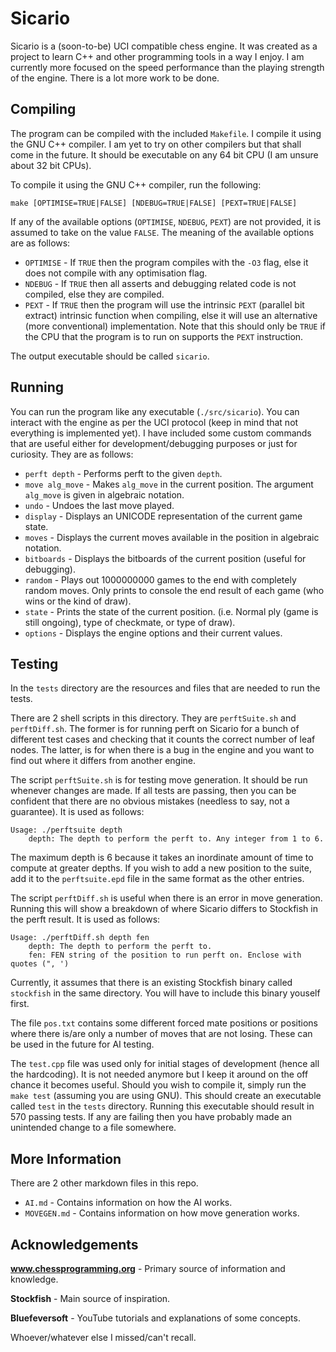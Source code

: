 # <strong>Sicario</strong>

Sicario is a (soon-to-be) UCI compatible chess engine. It was created as a project to learn C++ and other programming
tools in a way I enjoy. I am currently more focused on the speed performance than the playing strength of the engine.
There is a lot more work to be done.

## Compiling

The program can be compiled with the included <code>Makefile</code>. I compile it using the GNU C++ compiler. I am yet
to try on other compilers but that shall come in the future. It should be executable on any 64 bit CPU (I am unsure
about 32 bit CPUs).

To compile it using the GNU C++ compiler, run the following:

```
make [OPTIMISE=TRUE|FALSE] [NDEBUG=TRUE|FALSE] [PEXT=TRUE|FALSE]
```

If any of the available options (<code>OPTIMISE</code>, <code>NDEBUG</code>, <code>PEXT</code>) are not provided, it is
assumed to take on the value <code>FALSE</code>. The meaning of the available options are as follows:

<ul>
	<li>
		<code>OPTIMISE</code> - If <code>TRUE</code> then the program compiles with the <code>-O3</code> flag, else it
		does not compile with any optimisation flag.</br>
	</li>
	<li>
		<code>NDEBUG</code> - If <code>TRUE</code> then all asserts and debugging related code is not compiled, else
		they are compiled. </br>
	</li>
	<li>
		<code>PEXT</code> - If <code>TRUE</code> then the program will use the intrinsic <code>PEXT</code> (parallel
		bit extract) intrinsic function when compiling, else it will use an alternative (more conventional)
		implementation. Note that this should only be <code>TRUE</code> if the CPU that the program is to run on
		supports the <code>PEXT</code> instruction.</br>
	</li>
</ul>

The output executable should be called <code>sicario</code>.

## Running

You can run the program like any executable (<code>./src/sicario</code>). You can interact with the engine as per the
UCI protocol (keep in mind that not everything is implemented yet). I have included some custom commands that are useful
either for development/debugging purposes or just for curiosity. They are as follows:

<ul>
	<li><code>perft depth</code> - Performs perft to the given <code>depth</code>.</li>
	<li>
		<code>move alg_move</code> - Makes <code>alg_move</code> in the current position. The argument
		<code>alg_move</code> is given in algebraic notation.
	</li>
	<li><code>undo</code> - Undoes the last move played.</li>
	<li><code>display</code> - Displays an UNICODE representation of the current game state.</li>
	<li><code>moves</code> - Displays the current moves available in the position in algebraic notation.</li>
	<li><code>bitboards</code> - Displays the bitboards of the current position (useful for debugging).</li>
	<li>
		<code>random</code> - Plays out 1000000000 games to the end with completely random moves. Only prints to console
		the end result of each game (who wins or the kind of draw).
	</li>
	<li>
		<code>state</code> - Prints the state of the current position. (i.e. Normal ply (game is still ongoing), type of
		checkmate, or type of draw).
	</li>
	<li><code>options</code> - Displays the engine options and their current values.</li>
</ul>

## Testing

In the <code>tests</code> directory are the resources and files that are needed to run the tests.

There are 2 shell scripts in this directory. They are <code>perftSuite.sh</code> and <code>perftDiff.sh</code>. The
former is for running perft on Sicario for a bunch of different test cases and checking that it counts the correct
number of leaf nodes. The latter, is for when there is a bug in the engine and you want to find out where it differs
from another engine.

The script <code>perftSuite.sh</code> is for testing move generation. It should be run whenever changes are made. If all
tests are passing, then you can be confident that there are no obvious mistakes (needless to say, not a guarantee). It
is used as follows:

```
Usage: ./perftsuite depth
    depth: The depth to perform the perft to. Any integer from 1 to 6.
```

The maximum depth is 6 because it takes an inordinate amount of time to compute at greater depths. If you wish to add a
new position to the suite, add it to the <code>perftsuite.epd</code> file in the same format as the other entries.

The script <code>perftDiff.sh</code> is useful when there is an error in move generation. Running this will show a
breakdown of where Sicario differs to Stockfish in the perft result. It is used as follows:

```
Usage: ./perftDiff.sh depth fen
    depth: The depth to perform the perft to.
    fen: FEN string of the position to run perft on. Enclose with quotes (", ')
```

Currently, it assumes that there is an existing Stockfish binary called <code>stockfish</code> in the same
directory. You will have to include this binary youself first.

The file <code>pos.txt</code> contains some different forced mate positions or positions where there is/are only a
number of moves that are not losing. These can be used in the future for AI testing.

The <code>test.cpp</code> file was used only for initial stages of development (hence all the hardcoding). It is not
needed anymore but I keep it around on the off chance it becomes useful. Should you wish to compile it, simply run the
<code>make test</code> (assuming you are using GNU). This should create an executable called <code>test</code> in the
<code>tests</code> directory. Running this executable should result in 570 passing tests. If any are failing then you
have probably made an unintended change to a file somewhere.

## More Information

There are 2 other markdown files in this repo.

<ul>
	<li><code>AI.md</code> - Contains information on how the AI works.</li>
	<li><code>MOVEGEN.md</code> - Contains information on how move generation works.</li>
</ul>

## Acknowledgements

<strong>www.chessprogramming.org</strong> - Primary source of information and knowledge.

<strong>Stockfish</strong> - Main source of inspiration.

<strong>Bluefeversoft</strong> - YouTube tutorials and explanations of some concepts.

Whoever/whatever else I missed/can't recall.